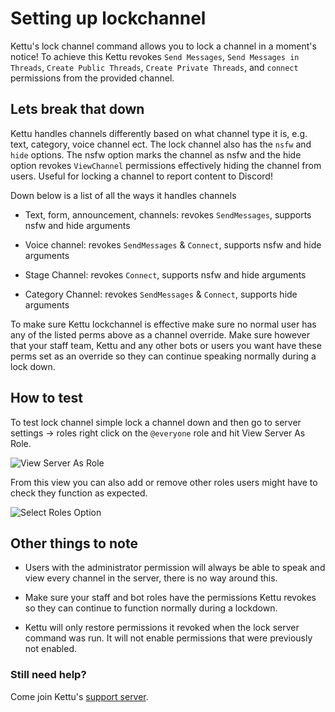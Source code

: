 # Setting up lockchannel

Kettu's lock channel command allows you to lock a channel in a moment's notice! To achieve this Kettu revokes `Send Messages`, `Send Messages in Threads`, `Create Public Threads`, `Create Private Threads`, and `connect` permissions from the provided channel.

## Lets break that down

Kettu handles channels differently based on what channel type it is, e.g. text, category, voice channel ect. The lock channel also has the `nsfw` and `hide` options. The nsfw option marks the channel as nsfw and the hide option revokes `ViewChannel` permissions effectively hiding the channel from users. Useful for locking a channel to report content to Discord!

Down below is a list of all the ways it handles channels

- Text, form, announcement, channels: revokes `SendMessages`, supports nsfw and hide arguments

- Voice channel: revokes `SendMessages` & `Connect`, supports nsfw and hide arguments

- Stage Channel: revokes `Connect`, supports nsfw and hide arguments

- Category Channel: revokes `SendMessages` & `Connect`, supports hide arguments

To make sure Kettu lockchannel is effective make sure no normal user has any of the listed perms above as a channel override. Make sure however that your staff team, Kettu and any other bots or users you want have these perms set as an override so they can continue speaking normally during a lock down.

## How to test

To test lock channel simple lock a channel down and then go to server settings -> roles right click on the `@everyone` role and hit View Server As Role.

![View Server As Role](https://cdn.kettu.cc/external-assets/kettu-docs-guides-lockchannel-1.png)

From this view you can also add or remove other roles users might have to check they function as expected.

![Select Roles Option](https://cdn.kettu.cc/external-assets/kettu-docs-guides-lockchannel-2.png)

## Other things to note

- Users with the administrator permission will always be able to speak and view every channel in the server, there is no way around this. 

- Make sure your staff and bot roles have the permissions Kettu revokes so they can continue to function normally during a lockdown.

- Kettu will only restore permissions it revoked when the lock server command was run. It will not enable permissions that were previously not enabled.

### Still need help? 

Come join Kettu's [support server](https://discordapp.com/invite/4Bavumy).